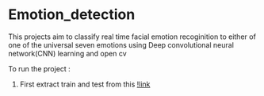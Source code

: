 # Emotion_detection

This projects aim to classify real time facial emotion recoginition to either of one of the universal seven emotions using Deep 
convolutional neural network(CNN) learning and open cv 

To run the project :
1. First extract train and test from this [!link](https://drive.google.com/file/d/1eS8KOdo97OHTT3BLZG-wl7UT-J2uBp2w/view?usp=sharing)

